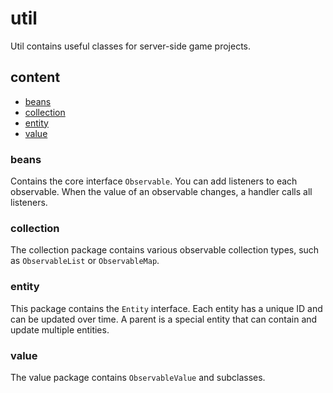 # util

Util contains useful classes for server-side game projects.

## content
- [beans](#beans)
- [collection](#collection)
- [entity](#entity)
- [value](#value)

### beans
Contains the core interface `Observable`. You can add listeners to each observable. When the value of an observable changes, a handler calls all listeners.

### collection
The collection package contains various observable collection types, such as `ObservableList` or `ObservableMap`.

### entity
This package contains the `Entity` interface. Each entity has a unique ID and can be updated over time. A parent is a special entity that can contain and update multiple entities.

### value
The value package contains `ObservableValue` and subclasses.